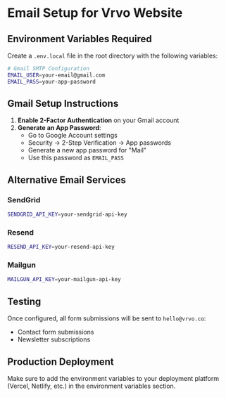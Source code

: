 # Email Setup for Vrvo Website

## Environment Variables Required

Create a `.env.local` file in the root directory with the following variables:

```bash
# Gmail SMTP Configuration
EMAIL_USER=your-email@gmail.com
EMAIL_PASS=your-app-password
```

## Gmail Setup Instructions

1. **Enable 2-Factor Authentication** on your Gmail account
2. **Generate an App Password**:
   - Go to Google Account settings
   - Security → 2-Step Verification → App passwords
   - Generate a new app password for "Mail"
   - Use this password as `EMAIL_PASS`

## Alternative Email Services

### SendGrid
```bash
SENDGRID_API_KEY=your-sendgrid-api-key
```

### Resend
```bash
RESEND_API_KEY=your-resend-api-key
```

### Mailgun
```bash
MAILGUN_API_KEY=your-mailgun-api-key
```

## Testing

Once configured, all form submissions will be sent to `hello@vrvo.co`:
- Contact form submissions
- Newsletter subscriptions

## Production Deployment

Make sure to add the environment variables to your deployment platform (Vercel, Netlify, etc.) in the environment variables section.
